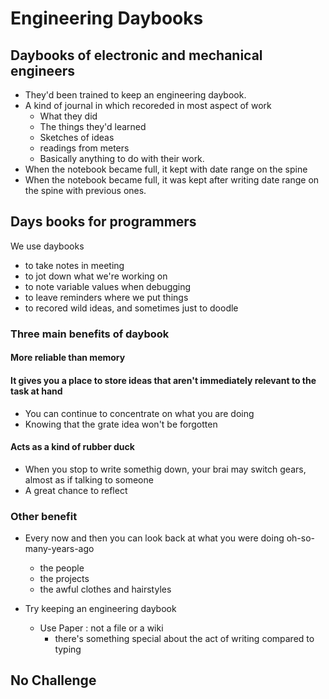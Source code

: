 # Engineering Daybooks
## Daybooks of electronic and mechanical engineers
- They'd been trained to keep an engineering daybook.
- A kind of journal in which recoreded in most aspect of work
    - What they did
    - The things they'd learned
    - Sketches of ideas
    - readings from meters
    - Basically anything to do with their work.
- When the notebook became full, it kept with date range on the spine
- When the notebook became full, it was kept after writing date range on the spine with previous ones.

## Days books for programmers
We use daybooks 
- to take notes in meeting
- to jot down what we're working on
- to note variable values when debugging
- to leave reminders where we put things
- to recored wild ideas, and sometimes just to doodle

### Three main benefits of daybook
#### More reliable than memory
#### It gives you a place to store ideas that aren't immediately relevant to the task at hand
- You can continue to concentrate on what you are doing
- Knowing that the grate idea won't be forgotten
#### Acts as a kind of rubber duck
- When you stop to write somethig down, your brai may switch gears, almost as if talking to someone
- A great chance to reflect

### Other benefit
- Every now and then you can look back at what you were doing oh-so-many-years-ago
  - the people
  - the projects
  - the awful clothes and hairstyles

- Try keeping an engineering daybook
  - Use Paper : not a file or a wiki
    - there's something special about the act of writing compared to typing

## No Challenge